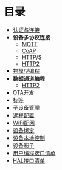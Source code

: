 # <a name="目录">目录</a>

+ [认证与连接](http://code.aliyun.com/edward.yangx/public-docs/wikis/user-guide/linkkit/Prog_Guide/Auth_Connect)
+ **设备多协议连接**
    - [MQTT](http://code.aliyun.com/edward.yangx/public-docs/wikis/user-guide/linkkit/Prog_Guide/MQTT_Connect)
    - [CoAP](http://code.aliyun.com/edward.yangx/public-docs/wikis/user-guide/linkkit/Prog_Guide/CoAP_Connect)
    - [HTTP/S](http://code.aliyun.com/edward.yangx/public-docs/wikis/user-guide/linkkit/Prog_Guide/HTTP_Connect)
    - [HTTP2](http://code.aliyun.com/edward.yangx/public-docs/wikis/user-guide/linkkit/Prog_Guide/H2_Connect)
+ [物模型编程](http://code.aliyun.com/edward.yangx/public-docs/wikis/user-guide/linkkit/Prog_Guide/DeviceModel_Prog)
+ **数据通道编程**
    - [HTTP2](http://code.aliyun.com/edward.yangx/public-docs/wikis/user-guide/linkkit/Prog_Guide/H2_Stream)
+ [OTA开发](http://code.aliyun.com/edward.yangx/public-docs/wikis/user-guide/linkkit/Prog_Guide/OTA_Prog)
+ [标签](http://code.aliyun.com/edward.yangx/public-docs/wikis/user-guide/linkkit/Prog_Guide/DeviceTag_Prog)
+ [子设备管理](http://code.aliyun.com/edward.yangx/public-docs/wikis/user-guide/linkkit/Prog_Guide/Gateway_Prog)
+ [远程配置](http://code.aliyun.com/edward.yangx/public-docs/wikis/user-guide/linkkit/Prog_Guide/Cota_Prog)
+ [WiFi配网](http://code.aliyun.com/edward.yangx/public-docs/wikis/user-guide/linkkit/Prog_Guide/WiFi_Provision)
+ [设备绑定](http://code.aliyun.com/edward.yangx/public-docs/wikis/user-guide/linkkit/Prog_Guide/DevBind_Prog)
+ [设备本地控制](http://code.aliyun.com/edward.yangx/public-docs/wikis/user-guide/linkkit/Prog_Guide/Alcs_Prog)
+ [设备影子](http://code.aliyun.com/edward.yangx/public-docs/wikis/user-guide/linkkit/Prog_Guide/DeviceShadow_Prog)
+ [用户编程接口清单](http://code.aliyun.com/edward.yangx/public-docs/wikis/user-guide/linkkit/Prog_Guide/Provided_APIs)
+ [HAL接口清单](http://code.aliyun.com/edward.yangx/public-docs/wikis/user-guide/linkkit/Prog_Guide/Required_APIs)
